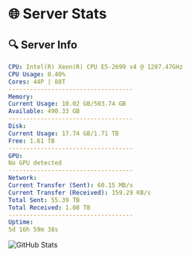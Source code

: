 # 🌐 Server Stats
## 🔍 Server Info
```yaml
CPU: Intel(R) Xeon(R) CPU E5-2699 v4 @ 1287.47GHz
CPU Usage: 0.40%
Cores: 44P | 88T
-----------------------------------
Memory:
Current Usage: 10.02 GB/503.74 GB
Available: 490.33 GB
-----------------------------------
Disk:
Current Usage: 17.74 GB/1.71 TB
Free: 1.61 TB
-----------------------------------
GPU:
No GPU detected
-----------------------------------
Network:
Current Transfer (Sent): 60.15 MB/s
Current Transfer (Received): 159.29 KB/s
Total Sent: 55.39 TB
Total Received: 1.08 TB
-----------------------------------
Uptime:
5d 16h 59m 38s
```
![GitHub Stats](https://img.shields.io/badge/Updated-2025-02-13_15:42:56-blue)